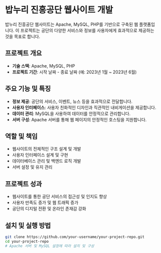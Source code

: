 # 밥누리 진흥공단 웹사이트 개발

밥누리 진흥공단 웹사이트는 Apache, MySQL, PHP를 기반으로 구축된 웹 플랫폼입니다. 이 프로젝트는 공단의 다양한 서비스와 정보를 사용자에게 효과적으로 제공하는 것을 목표로 합니다.

## 프로젝트 개요

- **기술 스택**: Apache, MySQL, PHP
- **프로젝트 기간**: 시작 날짜 - 종료 날짜 (예: 2023년 1월 ~ 2023년 6월)

## 주요 기능 및 특징

- **정보 제공**: 공단의 서비스, 이벤트, 뉴스 등을 효과적으로 전달합니다.
- **사용자 인터페이스**: 사용자 친화적인 디자인과 직관적인 내비게이션을 제공합니다.
- **데이터 관리**: MySQL을 사용하여 데이터를 안정적으로 관리합니다.
- **서버 구성**: Apache 서버를 통해 웹 페이지의 안정적인 호스팅을 지원합니다.

## 역할 및 책임

- 웹사이트의 전체적인 구조 설계 및 개발
- 사용자 인터페이스 설계 및 구현
- 데이터베이스 관리 및 백엔드 로직 개발
- 서버 설정 및 유지 관리

## 프로젝트 성과

- 웹사이트를 통한 공단 서비스의 접근성 및 인지도 향상
- 사용자 만족도 증가 및 웹 트래픽 증가
- 공단의 디지털 전환 및 온라인 존재감 강화

## 설치 및 실행 방법

```bash
git clone https://github.com/your-username/your-project-repo.git
cd your-project-repo
# Apache 서버 및 MySQL 설정에 따라 설치 및 구성
